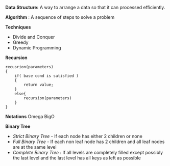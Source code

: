 
**Data Structure:** A way to arrange a data so that it can processed efficiently.

**Algorithm** : A sequence of steps to solve a problem

**Techniques**

* Divide and Conquer
* Greedy
* Dynamic Programming


**Recursion**

```
recusrion(parameters)
{
    if( base cond is satisfied )
    {
        return value;
    }
    else{
        recursion(parameters)
    }
}
```

**Notations**
Omega
BigO

 
 **Binary Tree**
 
 * _Strict Binary Tree_ - If each node has either 2 children or none
 * _Full Binary Tree_ - If each non leaf node has 2 children and all leaf nodes are at the same level
 * _Complete Binary Tree_ : If all levels are completely filled except possibly the last level and the last level has all keys as left as possible 
 